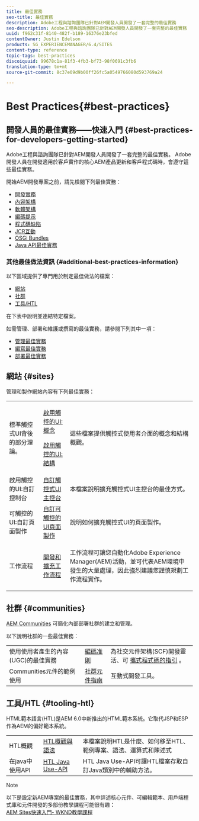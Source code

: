 ```yaml
---
title: 最佳實務
seo-title: 最佳實務
description: Adobe工程與諮詢團隊已針對AEM開發人員開發了一套完整的最佳實務
seo-description: Adobe工程與諮詢團隊已針對AEM開發人員開發了一套完整的最佳實務
uuid: f962c31f-8140-482f-b189-16376e23bfed
contentOwner: Justin Edelson
products: SG_EXPERIENCEMANAGER/6.4/SITES
content-type: reference
topic-tags: best-practices
discoiquuid: 99678c1a-81f3-4fb3-bf73-98f0691c3fb6
translation-type: tm+mt
source-git-commit: 8c37e09d9b00ff26fc5a0549766080d593769a24

---
```



# Best Practices{#best-practices}

## 開發人員的最佳實務——快速入門 {#best-practices-for-developers-getting-started}

Adobe工程與諮詢團隊已針對AEM開發人員開發了一套完整的最佳實務。 Adobe開發人員在開發適用於客戶實作的核心AEM產品更新和客戶程式碼時，會遵守這些最佳實務。

開始AEM開發專案之前，請先檢閱下列最佳實務：

* [開發實務](/help/sites-developing/development-practices.md)
* [內容架構](/help/sites-developing/content-architecture.md)
* [軟體架構](/help/sites-developing/software-architecture.md)
* [編碼提示](/help/sites-developing/coding-tips.md)
* [程式碼缺陷](/help/sites-developing/code-pitfalls.md)
* [JCR互動](/help/sites-developing/jcr-integration.md)
* [OSGi Bundles](/help/sites-developing/osgi-bundles.md)
* [Java API最佳實務](https://docs.adobe.com/content/help/en/experience-manager-learn/foundation/development/understand-java-api-best-practices.html)

### 其他最佳做法資訊 {#additional-best-practices-information}

以下區域提供了專門用於制定最佳做法的檔案：

* [網站](#sites)
* [社群](/help/sites-developing/best-practices.md#communities)
* [工具/HTL](/help/sites-developing/best-practices.md#tooling-htl)

在下表中說明並連結特定檔案。

如需管理、部署和維護或撰寫的最佳實務，請參閱下列其中一項：

* [管理最佳實務](/help/sites-administering/administer-best-practices.md)
* [編寫最佳實務](/help/sites-authoring/best-practices.md)
* [部署最佳實務](/help/sites-deploying/best-practices.md)

## 網站 {#sites}

管理和製作網站內容有下列最佳實務：

<table> 
 <tbody>
  <tr>
   <td>標準觸控式UI背後的部分理論。</td> 
   <td><p><a href="/help/sites-developing/touch-ui-concepts.md">啟用觸控的UI:概念</a></p> <p><a href="/help/sites-developing/touch-ui-structure.md">啟用觸控的UI:結構</a></p> </td> 
   <td>這些檔案提供觸控式使用者介面的概念和結構概觀。</td> 
  </tr>
  <tr>
   <td>啟用觸控的UI:自訂控制台 </td> 
   <td><a href="/help/sites-developing/customizing-consoles-touch.md">自訂觸控式UI主控台</a></td> 
   <td>本檔案說明擴充觸控式UI主控台的最佳方式。</td> 
  </tr>
  <tr>
   <td>可觸控的UI:自訂頁面製作</td> 
   <td><a href="/help/sites-developing/customizing-page-authoring-touch.md">自訂可觸控的UI頁面製作</a></td> 
   <td>說明如何擴充觸控式UI的頁面製作。</td> 
  </tr>
  <tr>
   <td>工作流程</td> 
   <td><a href="/help/sites-developing/workflows-best-practices.md">開發和擴充工作流程</a></td> 
   <td><p>工作流程可讓您自動化Adobe Experience Manager(AEM)活動，並可代表AEM環境中發生的大量處理，因此強烈建議您謹慎規劃工作流程實作。</p> </td> 
  </tr>
 </tbody>
</table>

## 社群 {#communities}

[AEM Communities](/help/communities/overview.md) 可簡化內部部署社群的建立和管理。

以下說明社群的一些最佳實務：

|  |  |  |
|---|---|---|
| 使用使用者產生的內容(UGC)的最佳實務 | [編碼准則](/help/communities/code-guide.md) | 為社交元件架構(SCF)開發靈活、可 [攜式程式碼的指引](/help/communities/scf.md) 。 |
| Communities元件的範例使用 | [社群元件指南](/help/communities/components-guide.md) | 互動式開發工具。 |

## 工具/HTL {#tooling-htl}

HTML範本語言(HTL)是AEM 6.0中新推出的HTML範本系統。它取代JSP和ESP作為AEM的偏好範本系統。

|  |  |  |
|---|---|---|
| HTL概觀 | [HTL概觀與語法](https://helpx.adobe.com/experience-manager/htl/user-guide.html) | 本檔案說明HTL是什麼、如何移至HTL、範例專案、語法、運算式和陳述式 |
| 在java中使用API | [HTL Java Use-API](https://helpx.adobe.com/experience-manager/htl/using/use-api.html) | HTL Java Use-API可讓HTL檔案存取自訂Java類別中的輔助方法。 |

>[!NOTE]
>
>以下是設定新AEM專案的最佳實務，其中詳述核心元件、可編輯範本、用戶端程式庫和元件開發的多部份教學課程可能很有趣：\
>[AEM Sites快速入門- WKND教學課程](https://helpx.adobe.com/experience-manager/kt/sites/using/getting-started-wknd-tutorial-develop.html)

